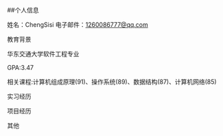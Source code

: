##个人信息

姓名：ChengSisi
电子邮件：1260086777@qq.com

教育背景

华东交通大学软件工程专业

GPA:3.47 

相关课程:计算机组成原理(91)、操作系统(89)、数据结构(87)、计算机网络(85)

实习经历

项目经历

其他

